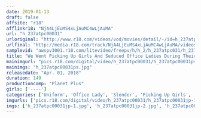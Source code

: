 ```yaml
---
date: 2019-01-13
draft: false
affsite: "r18"
afflinkr18: "NjA4LjEuMS4xLjAuMC4wLjAuMA"
url: "h_237atpc00031"
urloriginal: "http://www.r18.com/videos/vod/movies/detail/-/id=h_237atpc00031"
urlfinal: "http://media.r18.com/track/NjA4LjEuMS4xLjAuMC4wLjAuMA/videos/vod/movies/detail/-/id=h_237atpc00031"
samplevid: "awspv3001.r18.com/litevideo/freepv/h/h_2/h_237atpc031/h_237atpc031_dmb_w.mp4"
title: "We Went Picking Up Girls And Seduced Office Ladies During Their Lunch Break And Took Them Home For Some Quickie Fucking!"
mainimgurl: "pics.r18.com/digital/video/h_237atpc00031/h_237atpc00031ps.jpg"
mainimgs: "h_237atpc00031ps.jpg"
releasedate: "Apr. 01, 2018"
duration: 149
productioncomp: "Planet Plus"
girls: ['----']
categories: ['Uniform', 'Office Lady', 'Slender', 'Picking Up Girls', 'Voyeur', 'Hi-Def']
imgurls: ['pics.r18.com/digital/video/h_237atpc00031/h_237atpc00031jp-1.jpg', 'pics.r18.com/digital/video/h_237atpc00031/h_237atpc00031jp-2.jpg', 'pics.r18.com/digital/video/h_237atpc00031/h_237atpc00031jp-3.jpg', 'pics.r18.com/digital/video/h_237atpc00031/h_237atpc00031jp-4.jpg', 'pics.r18.com/digital/video/h_237atpc00031/h_237atpc00031jp-5.jpg', 'pics.r18.com/digital/video/h_237atpc00031/h_237atpc00031jp-6.jpg', 'pics.r18.com/digital/video/h_237atpc00031/h_237atpc00031jp-7.jpg', 'pics.r18.com/digital/video/h_237atpc00031/h_237atpc00031jp-8.jpg', 'pics.r18.com/digital/video/h_237atpc00031/h_237atpc00031jp-9.jpg', 'pics.r18.com/digital/video/h_237atpc00031/h_237atpc00031jp-10.jpg', 'pics.r18.com/digital/video/h_237atpc00031/h_237atpc00031jp-11.jpg', 'pics.r18.com/digital/video/h_237atpc00031/h_237atpc00031jp-12.jpg', 'pics.r18.com/digital/video/h_237atpc00031/h_237atpc00031jp-13.jpg', 'pics.r18.com/digital/video/h_237atpc00031/h_237atpc00031jp-14.jpg', 'pics.r18.com/digital/video/h_237atpc00031/h_237atpc00031jp-15.jpg', 'pics.r18.com/digital/video/h_237atpc00031/h_237atpc00031jp-16.jpg', 'pics.r18.com/digital/video/h_237atpc00031/h_237atpc00031jp-17.jpg', 'pics.r18.com/digital/video/h_237atpc00031/h_237atpc00031jp-18.jpg', 'pics.r18.com/digital/video/h_237atpc00031/h_237atpc00031jp-19.jpg']
imgs: ['h_237atpc00031jp-1.jpg', 'h_237atpc00031jp-2.jpg', 'h_237atpc00031jp-3.jpg', 'h_237atpc00031jp-4.jpg', 'h_237atpc00031jp-5.jpg', 'h_237atpc00031jp-6.jpg', 'h_237atpc00031jp-7.jpg', 'h_237atpc00031jp-8.jpg', 'h_237atpc00031jp-9.jpg', 'h_237atpc00031jp-10.jpg', 'h_237atpc00031jp-11.jpg', 'h_237atpc00031jp-12.jpg', 'h_237atpc00031jp-13.jpg', 'h_237atpc00031jp-14.jpg', 'h_237atpc00031jp-15.jpg', 'h_237atpc00031jp-16.jpg', 'h_237atpc00031jp-17.jpg', 'h_237atpc00031jp-18.jpg', 'h_237atpc00031jp-19.jpg']
---
```

